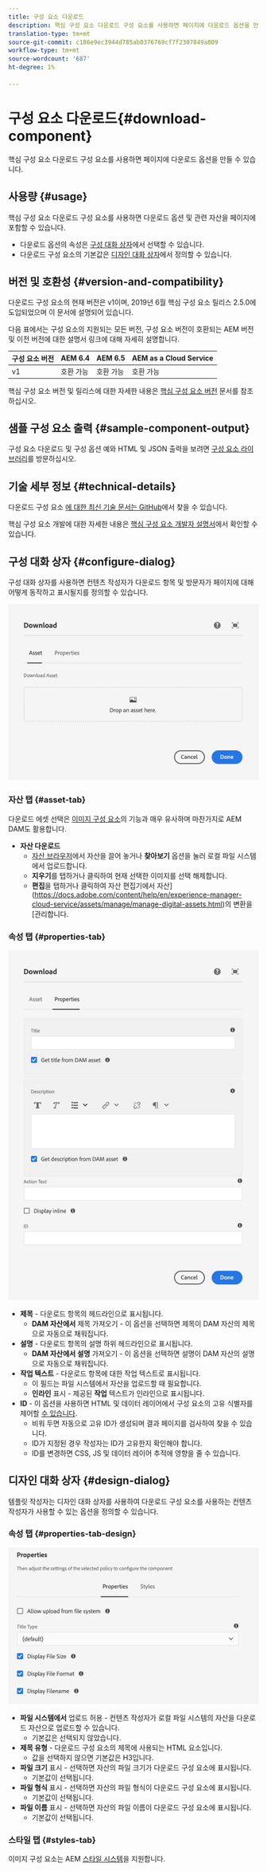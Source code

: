 ```yaml
---
title: 구성 요소 다운로드
description: 핵심 구성 요소 다운로드 구성 요소를 사용하면 페이지에 다운로드 옵션을 만들 수 있습니다.
translation-type: tm+mt
source-git-commit: c186e9ec3944d785ab0376769cf7f2307049a809
workflow-type: tm+mt
source-wordcount: '687'
ht-degree: 1%

---
```



# 구성 요소 다운로드{#download-component}

핵심 구성 요소 다운로드 구성 요소를 사용하면 페이지에 다운로드 옵션을 만들 수 있습니다.

## 사용량 {#usage}

핵심 구성 요소 다운로드 구성 요소를 사용하면 다운로드 옵션 및 관련 자산을 페이지에 포함할 수 있습니다.

* 다운로드 옵션의 속성은 [구성 대화 상자](#configure-dialog)에서 선택할 수 있습니다.
* 다운로드 구성 요소의 기본값은 [디자인 대화 상자](#design-dialog)에서 정의할 수 있습니다.

## 버전 및 호환성 {#version-and-compatibility}

다운로드 구성 요소의 현재 버전은 v1이며, 2019년 6월 핵심 구성 요소 릴리스 2.5.0에 도입되었으며 이 문서에 설명되어 있습니다.

다음 표에서는 구성 요소의 지원되는 모든 버전, 구성 요소 버전이 호환되는 AEM 버전 및 이전 버전에 대한 설명서 링크에 대해 자세히 설명합니다.

| 구성 요소 버전 | AEM 6.4 | AEM 6.5 | AEM as a Cloud Service |
|--- |--- |---|---|
| v1 | 호환 가능 | 호환 가능 | 호환 가능 |

핵심 구성 요소 버전 및 릴리스에 대한 자세한 내용은 [핵심 구성 요소 버전](/help/versions.md) 문서를 참조하십시오.

## 샘플 구성 요소 출력 {#sample-component-output}

구성 요소 다운로드 및 구성 옵션 예와 HTML 및 JSON 출력을 보려면 [구성 요소 라이브러리](https://adobe.com/go/aem_cmp_library_download)를 방문하십시오.

## 기술 세부 정보 {#technical-details}

다운로드 구성 요소 [에 대한 최신 기술 문서는 GitHub](https://adobe.com/go/aem_cmp_tech_download_v1)에서 찾을 수 있습니다.

핵심 구성 요소 개발에 대한 자세한 내용은 [핵심 구성 요소 개발자 설명서](/help/developing/overview.md)에서 확인할 수 있습니다.

## 구성 대화 상자 {#configure-dialog}

구성 대화 상자를 사용하면 컨텐츠 작성자가 다운로드 항목 및 방문자가 페이지에 대해 어떻게 동작하고 표시될지를 정의할 수 있습니다.

![구성 요소 다운로드 편집 대화 상자의 자산 탭](/help/assets/download-edit-asset.png)

### 자산 탭 {#asset-tab}

다운로드 에셋 선택은 [이미지 구성 요소](image.md)의 기능과 매우 유사하며 마찬가지로 AEM DAM도 활용합니다.

* **자산 다운로드**
   * [자산 브라우저](https://docs.adobe.com/content/help/en/experience-manager-cloud-service/sites/authoring/fundamentals/environment-tools.html)에서 자산을 끌어 놓거나 **찾아보기** 옵션을 눌러 로컬 파일 시스템에서 업로드합니다.
   * **지우기**&#x200B;를 탭하거나 클릭하여 현재 선택한 이미지를 선택 해제합니다.
   * **편집**&#x200B;을 탭하거나 클릭하여 자산 편집기에서 자산](https://docs.adobe.com/content/help/en/experience-manager-cloud-service/assets/manage/manage-digital-assets.html)의 변환을 [관리합니다.

### 속성 탭 {#properties-tab}

![구성 요소 다운로드 편집 대화 상자의 속성 탭](/help/assets/download-edit-properties.png)

* **제목**  - 다운로드 항목의 헤드라인으로 표시됩니다.
   * **DAM 자산에서**  제목 가져오기 - 이 옵션을 선택하면 제목이 DAM 자산의 제목으로 자동으로 채워집니다.
* **설명**  - 다운로드 항목의 설명 하위 헤드라인으로 표시됩니다.
   * **DAM 자산에서 설명**  가져오기 - 이 옵션을 선택하면 설명이 DAM 자산의 설명으로 자동으로 채워집니다.
* **작업 텍스트**  - 다운로드 항목에 대한 작업 텍스트로 표시됩니다.
   * 이 필드는 파일 시스템에서 자산을 업로드할 때 필요합니다.
   * **인라인**  표시 - 제공된  **작업** 텍스트가 인라인으로 표시됩니다.
* **ID**  - 이 옵션을 사용하면 HTML 및 데이터 레이어에서 구성 요소의 고유 식별자를 제어할  [수 있습니다](/help/developing/data-layer/overview.md).
   * 비워 두면 자동으로 고유 ID가 생성되며 결과 페이지를 검사하여 찾을 수 있습니다.
   * ID가 지정된 경우 작성자는 ID가 고유한지 확인해야 합니다.
   * ID를 변경하면 CSS, JS 및 데이터 레이어 추적에 영향을 줄 수 있습니다.

## 디자인 대화 상자 {#design-dialog}

템플릿 작성자는 디자인 대화 상자를 사용하여 다운로드 구성 요소를 사용하는 컨텐츠 작성자가 사용할 수 있는 옵션을 정의할 수 있습니다.

### 속성 탭 {#properties-tab-design}

![구성 요소 다운로드 대화 상자](/help/assets/download-design.png)

* **파일 시스템에서**  업로드 허용 - 컨텐츠 작성자가 로컬 파일 시스템의 자산을 다운로드 자산으로 업로드할 수 있습니다.
   * 기본값은 선택되지 않았습니다.
* **제목 유형**  - 다운로드 구성 요소의 제목에 사용되는 HTML 요소입니다.
   * 값을 선택하지 않으면 기본값은 H3입니다.
* **파일 크기**  표시 - 선택하면 자산의 파일 크기가 다운로드 구성 요소에 표시됩니다.
   * 기본값이 선택됩니다.
* **파일 형식**  표시 - 선택하면 자산의 파일 형식이 다운로드 구성 요소에 표시됩니다.
   * 기본값이 선택됩니다.
* **파일 이름**  표시 - 선택하면 자산의 파일 이름이 다운로드 구성 요소에 표시됩니다.
   * 기본값이 선택됩니다.

### 스타일 탭 {#styles-tab}

이미지 구성 요소는 AEM [스타일 시스템](/help/get-started/authoring.md#component-styling)을 지원합니다.
